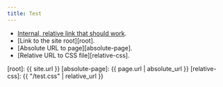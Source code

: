 ```yaml
---
title: Test
---
```


* [Internal, relative link that should work][link].
* [Link to the site root][root].
* [Absolute URL to page][absolute-page].
* [Relative URL to CSS file][relative-css].

[link]: link
[root]: {{ site.url }}
[absolute-page]: {{ page.url | absolute_url }}
[relative-css]: {{ "/test.css" | relative_url }}
